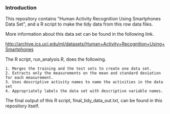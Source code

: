 ### Introduction

This repository contains "Human Activity Recognition Using Smartphones Data Set", and a R script to make the tidy data from this row data files.

More information about this data set can be found in the following link.

http://archive.ics.uci.edu/ml/datasets/Human+Activity+Recognition+Using+Smartphones

The R script, run_analysis.R, does the following. 

    1. Merges the training and the test sets to create one data set.
    2. Extracts only the measurements on the mean and standard deviation for each measurement. 
    3. Uses descriptive activity names to name the activities in the data set
    4. Appropriately labels the data set with descriptive variable names. 

The final output of this R script, final_tidy_data_out.txt, can be found in this repository itself.

